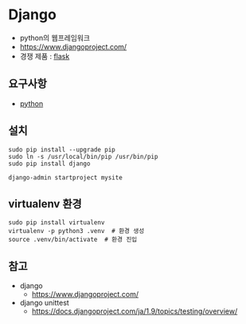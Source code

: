 # Django
* python의 웹프레임워크
* https://www.djangoproject.com/
* 경쟁 제품 : [flask](http://flask.pocoo.org/)

## 요구사항
* [python](https://python.org)


## 설치
```
sudo pip install --upgrade pip
sudo ln -s /usr/local/bin/pip /usr/bin/pip
sudo pip install django

django-admin startproject mysite
```

## virtualenv 환경
```
sudo pip install virtualenv
virtualenv -p python3 .venv  # 환경 생성
source .venv/bin/activate  # 환경 진입
```

## 참고
* django 
  * https://www.djangoproject.com/
* django unittest
  * https://docs.djangoproject.com/ja/1.9/topics/testing/overview/